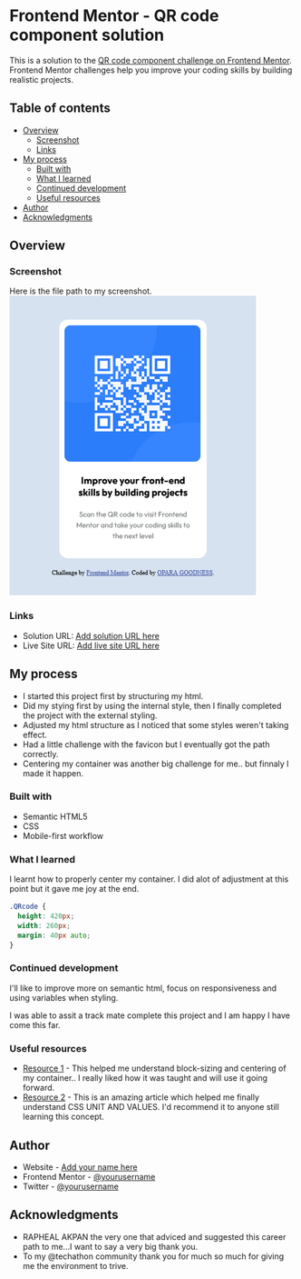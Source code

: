 # Frontend Mentor - QR code component solution

This is a solution to the [QR code component challenge on Frontend Mentor](https://www.frontendmentor.io/challenges/qr-code-component-iux_sIO_H). Frontend Mentor challenges help you improve your coding skills by building realistic projects. 

## Table of contents

- [Overview](#overview)
  - [Screenshot](#screenshot)
  - [Links](#links)
- [My process](#my-process)
  - [Built with](#built-with)
  - [What I learned](#what-i-learned)
  - [Continued development](#continued-development)
  - [Useful resources](#useful-resources)
- [Author](#author)
- [Acknowledgments](#acknowledgments)

## Overview

### Screenshot
Here is the file path to my screenshot. ![](images/screen-shot.png)

### Links

- Solution URL: [Add solution URL here](https://your-solution-url.com)
- Live Site URL: [Add live site URL here](https://imosfinest.github.io/QR-code-component/)

## My process
- I started this project first by structuring my html.
- Did my stying first by using the internal style, then I finally completed the project with the external styling.
- Adjusted my html structure as I noticed that some styles weren't taking effect.
- Had a little challenge with the favicon but I eventually got the path correctly.
- Centering my container was another big challenge for me.. but finnaly I made it happen.

### Built with

- Semantic HTML5 
- CSS
- Mobile-first workflow

### What I learned

I learnt how to properly center my container. I did alot of adjustment at this point but it gave me joy at the end.

```css
.QRcode {
  height: 420px;
  width: 260px;
  margin: 40px auto;
}
```

### Continued development

I'll like to improve more on semantic html, focus on responsiveness and using variables when styling.

I was able to assit a track mate complete this project and I am happy I have come this far.

### Useful resources

- [Resource 1](https://www.codecademy.com/) - This helped me understand block-sizing and centering of my container.. I really liked how it was taught and  will use it going forward.
- [Resource 2](https://developer.mozilla.org/en-US/) - This is an amazing article which helped me finally understand CSS UNIT AND VALUES. I'd recommend it to anyone still learning this concept.

## Author

- Website - [Add your name here](https://www.your-site.com)
- Frontend Mentor - [@yourusername](https://www.frontendmentor.io/profile/imosfinest)
- Twitter - [@yourusername](https://www.twitter.com/@imosfinest)

## Acknowledgments

- RAPHEAL AKPAN the very one that adviced and suggested this career path to me...I want to say a very big thank you.
- To my @techathon community thank you for much so much for giving me the environment to trive.



